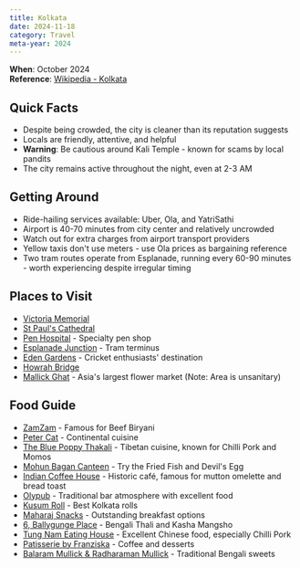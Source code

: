 ```yaml
---
title: Kolkata
date: 2024-11-18
category: Travel
meta-year: 2024
---
```

**When**: October 2024  
**Reference**: [Wikipedia - Kolkata](https://en.wikipedia.org/wiki/Kolkata)

## Quick Facts
* Despite being crowded, the city is cleaner than its reputation suggests
* Locals are friendly, attentive, and helpful
* **Warning**: Be cautious around Kali Temple - known for scams by local pandits
* The city remains active throughout the night, even at 2-3 AM
## Getting Around
* Ride-hailing services available: Uber, Ola, and YatriSathi
* Airport is 40-70 minutes from city center and relatively uncrowded
* Watch out for extra charges from airport transport providers
* Yellow taxis don't use meters - use Ola prices as bargaining reference
* Two tram routes operate from Esplanade, running every 60-90 minutes - worth experiencing despite irregular timing

## Places to Visit
* [Victoria Memorial](https://maps.app.goo.gl/bebqLBwQ3mkay7N56)
* [St Paul's Cathedral](https://maps.app.goo.gl/ZpNadoiust6BEiHu8)
* [Pen Hospital](https://maps.app.goo.gl/QP7N9DT1ztFqFcxq9) - Specialty pen shop
* [Esplanade Junction](https://maps.app.goo.gl/y9jXT2imtUsc8LTp6) - Tram terminus
* [Eden Gardens](https://maps.app.goo.gl/n7R4QbvXeLYn58SV8) - Cricket enthusiasts' destination
* [Howrah Bridge](https://maps.app.goo.gl/RkyV5A3w4xyLjvnk7)
* [Mallick Ghat](https://maps.app.goo.gl/Je8Nw3Z3eF1bejtz7) - Asia's largest flower market (Note: Area is unsanitary)

## Food Guide
* [ZamZam](https://maps.app.goo.gl/VkucmxjByLmF8CZz9) - Famous for Beef Biryani
* [Peter Cat](https://maps.app.goo.gl/BTf9gSLEy9rYaz9m7) - Continental cuisine
* [The Blue Poppy Thakali](https://maps.app.goo.gl/MXEh2Ca8DVDTGMkH7) - Tibetan cuisine, known for Chilli Pork and Momos
* [Mohun Bagan Canteen](https://maps.app.goo.gl/AE7zP94L9pS4ZmGf8) - Try the Fried Fish and Devil's Egg
* [Indian Coffee House](https://maps.app.goo.gl/YDJPyyjS2m2NbqUX9) - Historic café, famous for mutton omelette and bread toast
* [Olypub](https://maps.app.goo.gl/dEXfd4QJPHh8JyBM9) - Traditional bar atmosphere with excellent food
* [Kusum Roll](https://maps.app.goo.gl/SQL2u6rNcfY11JaC6) - Best Kolkata rolls
* [Maharaj Snacks](https://maps.app.goo.gl/oD9dQtNBzCgJCQq8A) - Outstanding breakfast options
* [6, Ballygunge Place](https://maps.app.goo.gl/YWZNqXB8AhUT1mYa7) - Bengali Thali and Kasha Mangsho
* [Tung Nam Eating House](https://maps.app.goo.gl/vzfmZnefHgb8DNXQ6) - Excellent Chinese food, especially Chilli Pork
* [Patisserie by Franziska](https://maps.app.goo.gl/vqEugMfNQQphr8pT8) - Coffee and desserts
* [Balaram Mullick & Radharaman Mullick](https://maps.app.goo.gl/7iew9bizwXTfhsSj9) - Traditional Bengali sweets